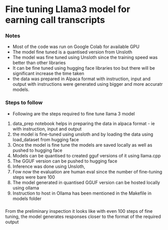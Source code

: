 # Fine tuning Llama3 model for earning call transcripts

### Notes
- Most of the code was run on Google Colab for available GPU
- The model fine tuned is a quantised version from Unsloth
- The model was fine tuned using Unsloth since the training speed was better than other libraries
- It can be fine tuned using hugging face libraries too but there will be significant increase the time taken
- the data was prepared in Alpaca format with instruction, input and output with instructions were generated using bigger and more accuratr models.


### Steps to follow

- Following are the steps required to fine tune llama 3 model

1. data_prep notebook helps in preparing the data in alpaca format - ie with instruction, input and output
2. the model is fine-tuned using unsloth and by loading the data using load_dataset from hugging face
3. Once the model is fine tune the models are saved locally as well as pushed to hugging face
4. Models can be quantised to created gguf versions of it using llama.cpp
5. The GGUF version can be pushed to hugging face
6. Inference was done using Unsloth,
7. Fow now the evaluation are human eval since the number of fine-tuning steps were bare 100
8. The model generated in quantised GGUF version can be hosted locally using ollama
9. Instruction to host in Ollama has been mentioned in the Makefile in models folder


###

From the preliminary inspection it looks like with even 100 steps of fine tuning, the model generates responses closer to the format 
of the required output


